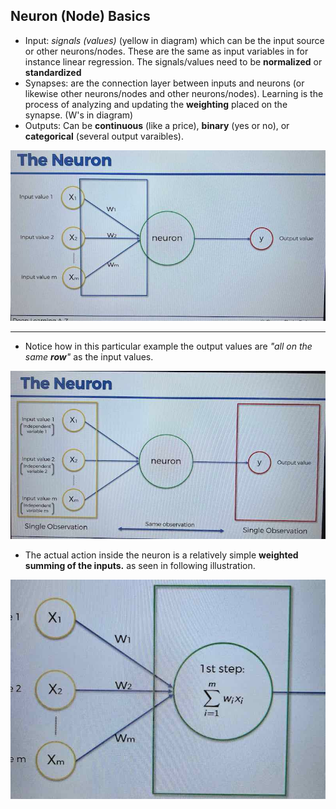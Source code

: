 ## Neuron (Node) Basics
- Input: _signals_ _(values)_ (yellow in diagram) which can be the input source or other neurons/nodes. These are the same as input variables in for instance linear regression. The signals/values need to be **normalized** or **standardized** 
- Synapses: are the connection layer between inputs and neurons (or likewise other neurons/nodes and other neurons/nodes). Learning is the process of analyzing and updating the **weighting** placed on the synapse. (W's in diagram)
- Outputs: Can be **continuous** (like a price), **binary** (yes or no), or **categorical** (several output varaibles).

![IMG_3675](./images/IMG_3675.jpg)

<hr/>

- Notice how in this particular example the output values are _"all on the same **row**"_ as the input values.

![IMG_3676](./images/IMG_3676.jpg)

- The actual action inside the neuron is a relatively simple **weighted summing of the inputs.** as seen in following illustration.

![IMG_3678](./images/IMG_3678.jpg)